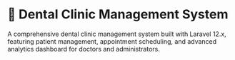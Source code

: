 # 🦷 Dental Clinic Management System

A comprehensive dental clinic management system built with Laravel 12.x, featuring patient management, appointment scheduling, and advanced analytics dashboard for doctors and administrators.

